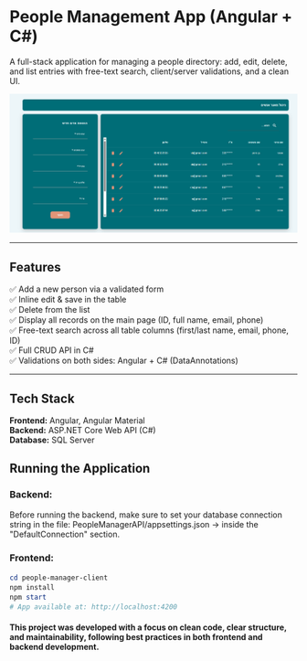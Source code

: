 # People Management App (Angular + C#)

A full-stack application for managing a people directory: add, edit, delete, and list entries with free-text search, client/server validations, and a clean UI.

<p align="center">
  <img src="people-manager-client/src/assets/images/system.png" alt="System screenshot" width="720">
</p>

---

## Features
✅ Add a new person via a validated form  
✅ Inline edit & save in the table  
✅ Delete from the list  
✅ Display all records on the main page (ID, full name, email, phone)  
✅ Free-text search across all table columns (first/last name, email, phone, ID)  
✅ Full CRUD API in C#  
✅ Validations on both sides: Angular + C# (DataAnnotations)  

---

## Tech Stack
**Frontend:** Angular, Angular Material  
**Backend:** ASP.NET Core Web API (C#)  
**Database:** SQL Server 

## Running the Application
### Backend:
Before running the backend, make sure to set your database connection string in the file:
PeopleManagerAPI/appsettings.json → inside the "DefaultConnection" section.

### Frontend: 
```powershell
cd people-manager-client
npm install
npm start
# App available at: http://localhost:4200
```

#### This project was developed with a focus on clean code, clear structure, and maintainability, following best practices in both frontend and backend development.
